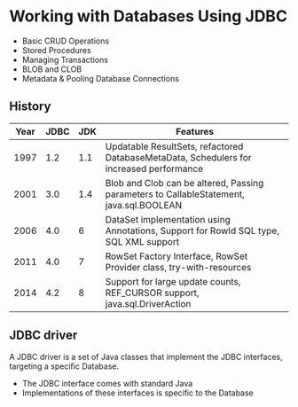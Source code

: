 Working with Databases Using JDBC
=================================

* Basic CRUD Operations
* Stored Procedures
* Managing Transactions
* BLOB and CLOB
* Metadata & Pooling Database Connections

History
-------

Year    |   JDBC    | JDK   | Features
--------|-----------|-------|------
1997    | 1.2       | 1.1   | Updatable ResultSets, refactored DatabaseMetaData, Schedulers for increased performance
2001    | 3.0       | 1.4   | Blob and Clob can be altered, Passing parameters to CallableStatement, java.sql.BOOLEAN
2006    | 4.0       | 6     | DataSet implementation using Annotations, Support for RowId SQL type, SQL XML support
2011    | 4.0       | 7     | RowSet Factory Interface, RowSet Provider class, try-with-resources
2014    | 4.2       | 8     | Support for large update counts, REF_CURSOR support, java.sql.DriverAction

JDBC driver
-----------

A JDBC driver is a set of Java classes that implement the JDBC interfaces, targeting a specific Database.
* The JDBC interface comes with standard Java
* Implementations of these interfaces is specific to the Database